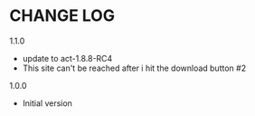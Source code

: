 # CHANGE LOG

1.1.0
- update to act-1.8.8-RC4
- This site can't be reached after i hit the download button #2

1.0.0
- Initial version